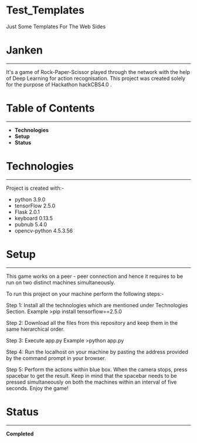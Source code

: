 # Test_Templates
Just Some Templates For The Web Sides

# Janken
---
It's a game of Rock-Paper-Scissor played through the network with the help of Deep Learning for action recognisation.
This project was created solely for the purpose of Hackathon hackCBS4.0 .
# Table of Contents
---
+ **Technologies**
+ **Setup**
+ **Status**

# Technologies
---
Project is created with:-
- python 3.9.0
- tensorFlow 2.5.0
- Flask 2.0.1
- keyboard 0.13.5
- pubnub 5.4.0
- opencv-python 4.5.3.56

# Setup
---
This game works on a peer - peer connection and hence it requires to be run on two distinct machines simultaneously.


To run this project on your machine perform the following steps:-

Step 1: Install all the technologies which are mentioned under Technologies Section.
        Example
        >pip install tensorflow==2.5.0

Step 2: Download all the files from this repository and keep them in the same hierarchical order.

Step 3: Execute app.py 
        Example
        >python app.py

Step 4: Run the localhost on your machine by pasting the address provided by the command prompt in your browser.

Step 5: Perform the actions within blue box.
        When the camera stops, press spacebar to get the result.
        Keep in mind that the spacebar needs to be pressed simultaneously on both the machines within an interval of five seconds.
        Enjoy the game!

# Status
---
**Completed**
